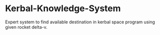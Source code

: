 # Kerbal-Knowledge-System
Expert system to find available destination in kerbal space program using given rocket delta-v.